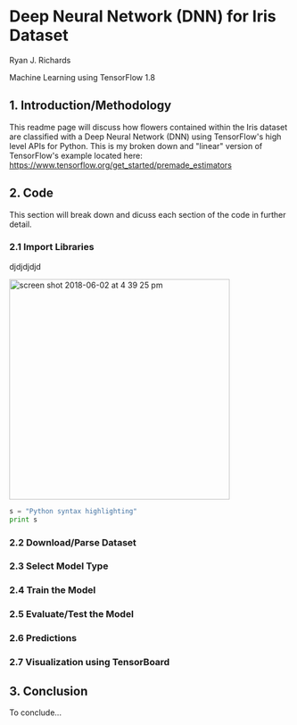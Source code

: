 # Deep Neural Network (DNN) for Iris Dataset

Ryan J. Richards

Machine Learning using TensorFlow 1.8

## 1. Introduction/Methodology

This readme page will discuss how flowers contained within the Iris dataset are classified with a Deep Neural Network (DNN) using TensorFlow's high level APIs for Python. This is my broken down and "linear" version of TensorFlow's example located here: https://www.tensorflow.org/get_started/premade_estimators

## 2. Code

This section will break down and dicuss each section of the code in further detail.

### 2.1 Import Libraries
 djdjdjdjd
 
 <img width="395" alt="screen shot 2018-06-02 at 4 39 25 pm" src="https://user-images.githubusercontent.com/23239868/40880708-c47eaa7a-6683-11e8-8acf-474125c26235.png">
 
 ```python
s = "Python syntax highlighting"
print s
```


### 2.2 Download/Parse Dataset



### 2.3 Select Model Type




### 2.4 Train the Model




### 2.5 Evaluate/Test the Model



### 2.6 Predictions



### 2.7 Visualization using TensorBoard



## 3. Conclusion

To conclude...
